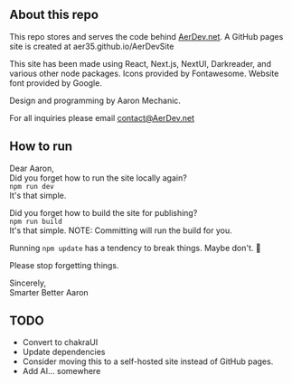 ## About this repo

This repo stores and serves the code behind [AerDev.net](https://aerdev.net).
A GitHub pages site is created at aer35.github.io/AerDevSite

This site has been made using React, Next.js, NextUI, Darkreader, and various other node packages.
Icons provided by Fontawesome.
Website font provided by Google.

Design and programming by Aaron Mechanic.

For all inquiries please email [contact@AerDev.net](mailto:contact@AerDev.net)

## How to run

Dear Aaron,  
Did you forget how to run the site locally again?  
`npm run dev`  
It's that simple.

Did you forget how to build the site for publishing?  
`npm run build`  
It's that simple.
NOTE: Committing will run the build for you.

Running `npm update` has a tendency to break things. Maybe don't. 🙂

Please stop forgetting things.

Sincerely,  
Smarter Better Aaron

## TODO

- Convert to chakraUI
- Update dependencies
- Consider moving this to a self-hosted site instead of GitHub pages.
- Add AI... somewhere
